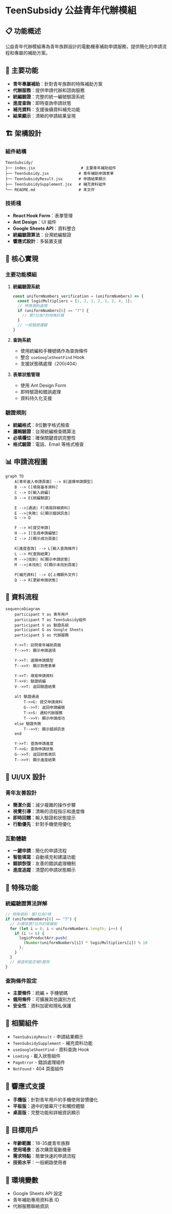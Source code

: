 # TeenSubsidy 公益青年代辦模組

## 📋 功能概述
公益青年代辦模組專為青年族群設計的電動機車補助申請服務，提供簡化的申請流程和專屬的補助方案。

## 🎯 主要功能
- **青年專屬補助**：針對青年族群的特殊補助方案
- **代辦服務**：提供申請代辦和諮詢服務
- **統編驗證**：完整的統一編號驗證系統
- **進度查詢**：即時查詢申請狀態
- **補充資料**：支援後續資料補充功能
- **結果顯示**：清晰的申請結果呈現

## 🏗️ 架構設計

### 組件結構
```
TeenSubsidy/
├── index.jsx                    # 主要青年補助組件
├── TeenSubsidy.jsx             # 青年補助申請表單
├── TeenSubsidyResult.jsx       # 申請結果顯示
├── TeenSubsidySupplement.jsx   # 補充資料組件
└── README.md                   # 本文件
```

### 技術棧
- **React Hook Form**：表單管理
- **Ant Design**：UI 組件
- **Google Sheets API**：資料整合
- **統編驗證算法**：台灣統編驗證
- **響應式設計**：多裝置支援

## 🔧 核心實現

### 主要功能模組

1. **統編驗證系統**
   ```javascript
   const uniformNumbers_verification = (uniformNumbers) => {
     const logicMultipliers = [1, 2, 1, 2, 1, 2, 4, 1];
     // 特殊規則處理
     if (uniformNumbers[6] == "7") {
       // 第7位為7的特殊計算
     }
     // 一般驗證邏輯
   }
   ```

2. **查詢系統**
   - 使用統編和手機號碼作為查詢條件
   - 整合 `useGoogleSheetFind` Hook
   - 支援狀態碼處理（200/404）

3. **表單狀態管理**
   - 使用 Ant Design Form
   - 即時驗證和錯誤處理
   - 資料持久化支援

### 驗證規則
- **統編格式**：8位數字格式檢查
- **邏輯驗證**：台灣統編檢查碼算法
- **必填欄位**：確保關鍵資訊完整性
- **格式驗證**：電話、Email 等格式檢查

## 📊 申請流程圖

```mermaid
graph TD
    A[青年進入申請頁面] --> B[選擇申請類型]
    B --> C[填寫基本資料]
    C --> D[輸入統編]
    D --> E{統編驗證}
    
    E -->|通過| F[填寫詳細資料]
    E -->|失敗| G[顯示錯誤訊息]
    G --> D
    
    F --> H[提交申請]
    H --> I[生成申請編號]
    I --> J[顯示成功頁面]
    
    K[進度查詢] --> L[輸入查詢條件]
    L --> M{查詢結果}
    M -->|找到| N[顯示申請狀態]
    M -->|未找到| O[顯示未找到頁面]
    
    P[補充資料] --> Q[上傳額外文件]
    Q --> R[更新申請狀態]
```

## 🔄 資料流程

```mermaid
sequenceDiagram
    participant Y as 青年用戶
    participant T as TeenSubsidy組件
    participant V as 驗證系統
    participant G as Google Sheets
    participant S as 代辦服務
    
    Y->>T: 訪問青年補助頁面
    T-->>Y: 顯示申請選項
    
    Y->>T: 選擇申請類型
    T-->>Y: 顯示對應表單
    
    Y->>T: 填寫申請資料
    T->>V: 驗證統編
    V-->>T: 返回驗證結果
    
    alt 驗證通過
        T->>G: 提交申請資料
        G-->>T: 返回申請編號
        T->>S: 通知代辦服務
        T-->>Y: 顯示申請成功
    else 驗證失敗
        T-->>Y: 顯示錯誤訊息
    end
    
    Y->>T: 查詢申請進度
    T->>G: 查詢申請狀態
    G-->>T: 返回狀態資訊
    T-->>Y: 顯示進度結果
```

## 🎨 UI/UX 設計

### 青年友善設計
- **簡潔介面**：減少複雜的操作步驟
- **視覺引導**：清晰的流程指示和進度條
- **即時回饋**：輸入驗證和狀態提示
- **行動優先**：針對手機使用優化

### 互動體驗
- **一鍵申請**：簡化的申請流程
- **智能填寫**：自動填充和建議功能
- **錯誤恢復**：友善的錯誤處理機制
- **進度追蹤**：清楚的申請狀態顯示

## 🔧 特殊功能

### 統編驗證算法詳解
```javascript
// 特殊規則：第7位為7時
if (uniformNumbers[6] == "7") {
  // 計算除第7位外的乘積和
  for (let i = 0; i < uniformNumbers.length; i++) {
    if (i != 6) {
      logicProductArr.push(
        (Number(uniformNumbers[i]) * logicMultipliers[i]) % 10
      );
    }
  }
  // 檢查和能否被5整除
}
```

### 查詢條件設定
- **主要條件**：統編 + 手機號碼
- **備用條件**：可擴展其他識別方式
- **安全性**：資料加密和隱私保護

## 🔗 相關組件
- `TeenSubsidyResult` - 申請結果顯示
- `TeenSubsidySupplement` - 補充資料功能
- `useGoogleSheetFind` - 資料查詢 Hook
- `Loading` - 載入狀態組件
- `PageError` - 錯誤處理組件
- `NotFound` - 404 頁面組件

## 📱 響應式支援
- **手機版**：針對青年用戶的手機使用習慣優化
- **平板版**：適中的螢幕尺寸和觸控體驗
- **桌面版**：完整功能和詳細資訊顯示

## 🎯 目標用戶
- **年齡範圍**：18-35歲青年族群
- **使用場景**：首次購買電動機車
- **需求特點**：簡單快速的申請流程
- **技術水平**：一般網路使用者

## 🔧 環境變數
- Google Sheets API 設定
- 青年補助專用資料表 ID
- 代辦服務聯絡資訊
